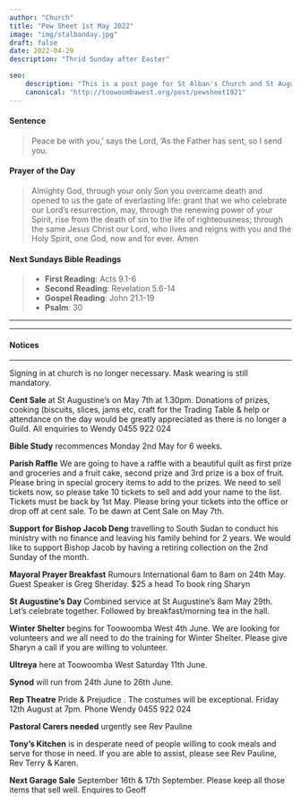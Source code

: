 ```yaml
---
author: "Church"
title: "Pew Sheet 1st May 2022"
image: "img/stalbanday.jpg"
draft: false
date: 2022-04-29    
description: "Thrid Sunday after Easter"

seo: 
    description: "This is a post page for St Alban's Church and St Augustine's Church Toowoomba"
    canonical: "http://toowoombawest.org/post/pewsheet1921"
---
```



#### Sentence

> Peace be with you,’ says the Lord, ’As the Father has sent, so I send you. 

#### Prayer of the Day

> Almighty God, through your only Son you overcame death and opened to us the gate of everlasting life: grant that we who celebrate our Lord’s resurrection, may, through the renewing power of your Spirit, rise from the death of sin to the life of righteousness; through the same Jesus Christ our Lord, who lives and reigns with you and the Holy   Spirit, one God, now and for ever.    Amen



#### Next Sundays Bible Readings
> * **First Reading**: Acts 9.1-6 
> * **Second Reading**: Revelation 5.6-14
> * **Gospel Reading**: John 21.1-19
> * **Psalm**: 30

---



---
#### Notices
---
Signing in at church is no longer necessary.  Mask wearing is still mandatory.

**Cent Sale**
at St Augustine’s on May 7th at 1.30pm. Donations of prizes, cooking (biscuits, slices, jams etc, craft for the Trading Table & help or attendance on the day would be greatly appreciated as there is no longer a Guild. All     enquiries to Wendy 0455 922 024 

**Bible Study**
recommences Monday 2nd May for 6 weeks.

**Parish Raffle**
We are going to have a raffle with a beautiful quilt as first prize and groceries and a fruit cake, second prize and 3rd prize is a box of fruit. Please bring in special grocery items to add to the prizes. We need to sell tickets now, so please take 10 tickets to sell and add your name to the list. Tickets must be back by 1st May. Please bring your tickets into the office or drop off at cent sale. To be dawn at Cent Sale on May 7th.  

**Support for Bishop Jacob Deng**
travelling to South Sudan to conduct his ministry with no finance and leaving his family behind for 2 years. We would like to support Bishop Jacob by having a retiring collection on the 2nd Sunday of the month.  

**Mayoral Prayer Breakfast**
Rumours International 6am to 8am on 24th May. Guest Speaker is Greg Sheriday. $25 a head To book ring Sharyn 

**St Augustine’s Day**
Combined service at St Augustine’s 8am May 29th. Let’s celebrate together. Followed by breakfast/morning tea in the hall.    

**Winter Shelter** 
begins for Toowoomba West 4th June. We are looking for volunteers and we all need to do the training for Winter Shelter. Please give Sharyn a call if you are willing to volunteer. 

**Ultreya** 
here at Toowoomba West Saturday 11th June.

**Synod**
will run from 24th June to 26th June.

**Rep Theatre**
Pride & Prejudice . The costumes will be exceptional. Friday 12th August at 7pm. Phone Wendy 0455 922 024

**Pastoral Carers needed** 
urgently see Rev Pauline

**Tony’s Kitchen**
is in desperate need of people willing to cook meals and serve for those in need. If you are able to assist, please see Rev Pauline, Rev Terry & Karen.

**Next Garage Sale** September 16th & 17th September. Please keep all those items that sell well. Enquires to Geoff